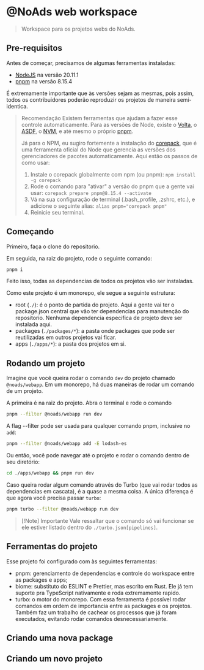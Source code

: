 # @NoAds web workspace

> Workspace para os projetos webs do NoAds.

## Pre-requisitos

Antes de começar, precisamos de algumas ferramentas instaladas:

- [NodeJS](https://nodejs.org/en) na versão 20.11.1
- [pnpm](https://pnpm.io/) na versão 8.15.4

É extremamente importante que às versões sejam as mesmas, pois assim, todos os contribuidores poderão reproduzir os projetos de maneira semi-identica.

> Recomendação
> Existem ferramentas que ajudam a fazer esse controle automaticamente. Para as versões de Node, existe o [Volta](https://docs.volta.sh/guide/), o [ASDF](https://asdf-vm.com/contribute/documentation.html#initial-setup), o [NVM](https://github.com/nvm-sh/nvm), e até mesmo o próprio [pnpm](https://pnpm.io/cli/env).
>
> Já para o NPM, eu sugiro fortemente a instalação do [corepack](https://github.com/nodejs/corepack), que é uma ferramenta oficial do Node que gerencia as versões dos gerenciadores de pacotes automaticamente. Aqui estão os passos de como usar:
>
> 1. Instale o corepack globalmente com npm (ou pnpm): `npm install -g corepack`
> 2. Rode o comando para "ativar" a versão do pnpm que a gente vai usar: `corepack prepare pnpm@8.15.4 --activate`
> 3. Vá na sua configuração de terminal (.bash_profile, .zshrc, etc.), e adicione o seguinte alias: `alias pnpm="corepack pnpm"`
> 4. Reinicie seu terminal.

## Começando

Primeiro, faça o clone do repositorio.

Em seguida, na raiz do projeto, rode o seguinte comando:

```bash
pnpm i
```

Feito isso, todas as dependencias de todos os projetos vão ser instaladas.

Como este projeto é um monorepo, ele segue a seguinte estrutura:

- root (`./`): é o ponto de partida do projeto. Aqui a gente vai ter o package.json central que vão ter dependencias para manutenção do repositorio. Nenhuma dependencia especifica de projeto deve ser instalada aqui.
- packages (`./packages/*`): a pasta onde packages que pode ser reutilizadas em outros projetos vai ficar.
- apps (`./apps/*`): a pasta dos projetos em si.

## Rodando um projeto

Imagine que você queira rodar o comando `dev` do projeto chamado `@noads/webapp`. Em um monorepo, há duas maneiras de rodar um comando de um projeto.

A primeira é na raiz do projeto. Abra o terminal e rode o comando

```bash
pnpm --filter @noads/webapp run dev
```

A flag --filter pode ser usada para qualquer comando pnpm, inclusive no `add`:

```bash
pnpm --filter @noads/webapp add -E lodash-es
```

Ou então, você pode navegar até o projeto e rodar o comando dentro de seu diretório:

```bash
cd ./apps/webapp && pnpm run dev
```

Caso queira rodar algum comando através do Turbo (que vai rodar todos as dependencias em cascata), é a quase a mesma coisa. A única diferença é que agora você precisa passar `turbo`:

```bash
pnpm turbo --filter @noads/webapp run dev
```

> [!Note] Importante
> Vale ressaltar que o comando só vai funcionar se ele estiver listado dentro do `./turbo.json[pipelines]`.

## Ferramentas do projeto

Esse projeto foi configurado com às seguintes ferramentas:

- pnpm: gerenciamento de dependencias e controle do workspace entre as packages e apps;
- biome: substituto do ESLINT e Prettier, mas escrito em Rust. Ele já tem suporte pra TypeScript nativamente e roda extremamente rapido.
- turbo: o motor do monorepo. Com essa ferramenta é possível rodar comandos em ordem de importancia entre as packages e os projetos. Também faz um trabalho de cachear os processos que já foram executados, evitando rodar comandos desnecessariamente.

## Criando uma nova package

<!-- TODO -->

## Criando um novo projeto

<!-- TODO -->

